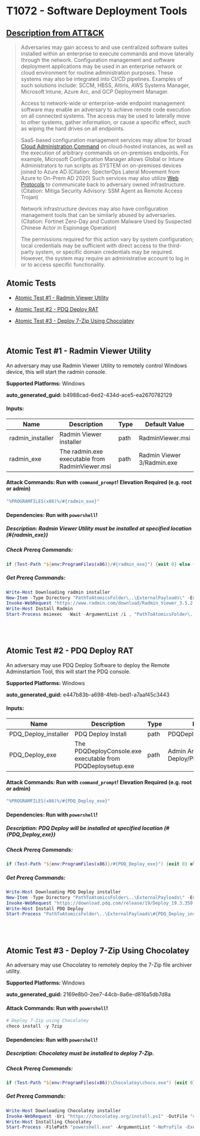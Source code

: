 # T1072 - Software Deployment Tools
## [Description from ATT&CK](https://attack.mitre.org/techniques/T1072)
<blockquote>Adversaries may gain access to and use centralized software suites installed within an enterprise to execute commands and move laterally through the network. Configuration management and software deployment applications may be used in an enterprise network or cloud environment for routine administration purposes. These systems may also be integrated into CI/CD pipelines. Examples of such solutions include: SCCM, HBSS, Altiris, AWS Systems Manager, Microsoft Intune, Azure Arc, and GCP Deployment Manager.  

Access to network-wide or enterprise-wide endpoint management software may enable an adversary to achieve remote code execution on all connected systems. The access may be used to laterally move to other systems, gather information, or cause a specific effect, such as wiping the hard drives on all endpoints.

SaaS-based configuration management services may allow for broad [Cloud Administration Command](https://attack.mitre.org/techniques/T1651) on cloud-hosted instances, as well as the execution of arbitrary commands on on-premises endpoints. For example, Microsoft Configuration Manager allows Global or Intune Administrators to run scripts as SYSTEM on on-premises devices joined to Azure AD.(Citation: SpecterOps Lateral Movement from Azure to On-Prem AD 2020) Such services may also utilize [Web Protocols](https://attack.mitre.org/techniques/T1071/001) to communicate back to adversary owned infrastructure.(Citation: Mitiga Security Advisory: SSM Agent as Remote Access Trojan)

Network infrastructure devices may also have configuration management tools that can be similarly abused by adversaries.(Citation: Fortinet Zero-Day and Custom Malware Used by Suspected Chinese Actor in Espionage Operation)

The permissions required for this action vary by system configuration; local credentials may be sufficient with direct access to the third-party system, or specific domain credentials may be required. However, the system may require an administrative account to log in or to access specific functionality.</blockquote>

## Atomic Tests

- [Atomic Test #1 - Radmin Viewer Utility](#atomic-test-1---radmin-viewer-utility)

- [Atomic Test #2 - PDQ Deploy RAT](#atomic-test-2---pdq-deploy-rat)

- [Atomic Test #3 - Deploy 7-Zip Using Chocolatey](#atomic-test-3---deploy-7-zip-using-chocolatey)


<br/>

## Atomic Test #1 - Radmin Viewer Utility
An adversary may use Radmin Viewer Utility to remotely control Windows device, this will start the radmin console.

**Supported Platforms:** Windows


**auto_generated_guid:** b4988cad-6ed2-434d-ace5-ea2670782129





#### Inputs:
| Name | Description | Type | Default Value |
|------|-------------|------|---------------|
| radmin_installer | Radmin Viewer installer | path | RadminViewer.msi|
| radmin_exe | The radmin.exe executable from RadminViewer.msi | path | Radmin Viewer 3/Radmin.exe|


#### Attack Commands: Run with `command_prompt`!  Elevation Required (e.g. root or admin) 


```cmd
"%PROGRAMFILES(x86)%/#{radmin_exe}"
```




#### Dependencies:  Run with `powershell`!
##### Description: Radmin Viewer Utility must be installed at specified location (#{radmin_exe})
##### Check Prereq Commands:
```powershell
if (Test-Path "${env:ProgramFiles(x86)}/#{radmin_exe}") {exit 0} else {exit 1}
```
##### Get Prereq Commands:
```powershell
Write-Host Downloading radmin installer
New-Item -Type Directory "PathToAtomicsFolder\..\ExternalPayloads\" -ErrorAction Ignore -Force | Out-Null
Invoke-WebRequest "https://www.radmin.com/download/Radmin_Viewer_3.5.2.1_EN.msi" -OutFile "PathToAtomicsFolder\..\ExternalPayloads\#{radmin_installer}"
Write-Host Install Radmin
Start-Process msiexec  -Wait -ArgumentList /i , "PathToAtomicsFolder\..\ExternalPayloads\#{radmin_installer}", /qn
```




<br/>
<br/>

## Atomic Test #2 - PDQ Deploy RAT
An adversary may use PDQ Deploy Software to deploy the Remote Adminstartion Tool, this will start the PDQ console.

**Supported Platforms:** Windows


**auto_generated_guid:** e447b83b-a698-4feb-bed1-a7aaf45c3443





#### Inputs:
| Name | Description | Type | Default Value |
|------|-------------|------|---------------|
| PDQ_Deploy_installer | PDQ Deploy Install | path | PDQDeploysetup.exe|
| PDQ_Deploy_exe | The PDQDeployConsole.exe executable from PDQDeploysetup.exe | path | Admin Arsenal/PDQ Deploy/PDQDeployConsole.exe|


#### Attack Commands: Run with `command_prompt`!  Elevation Required (e.g. root or admin) 


```cmd
"%PROGRAMFILES(x86)%/#{PDQ_Deploy_exe}"
```




#### Dependencies:  Run with `powershell`!
##### Description: PDQ Deploy will be installed at specified location (#{PDQ_Deploy_exe})
##### Check Prereq Commands:
```powershell
if (Test-Path "${env:ProgramFiles(x86)}/#{PDQ_Deploy_exe}") {exit 0} else {exit 1}
```
##### Get Prereq Commands:
```powershell
Write-Host Downloading PDQ Deploy installer
New-Item -Type Directory "PathToAtomicsFolder\..\ExternalPayloads\" -ErrorAction Ignore -Force | Out-Null
Invoke-WebRequest "https://download.pdq.com/release/19/Deploy_19.3.350.0.exe" -OutFile "PathToAtomicsFolder\..\ExternalPayloads\#{PDQ_Deploy_installer}"
Write-Host Install PDQ Deploy
Start-Process "PathToAtomicsFolder\..\ExternalPayloads\#{PDQ_Deploy_installer}" -Wait -ArgumentList "/s"
```




<br/>
<br/>

## Atomic Test #3 - Deploy 7-Zip Using Chocolatey
An adversary may use Chocolatey to remotely deploy the 7-Zip file archiver utility.

**Supported Platforms:** Windows


**auto_generated_guid:** 2169e8b0-2ee7-44cb-8a6e-d816a5db7d8a






#### Attack Commands: Run with `powershell`! 


```powershell
# Deploy 7-Zip using Chocolatey
choco install -y 7zip
```




#### Dependencies:  Run with `powershell`!
##### Description: Chocolatey must be installed to deploy 7-Zip.
##### Check Prereq Commands:
```powershell
if (Test-Path "${env:ProgramFiles(x86)}\Chocolatey\choco.exe") {exit 0} else {exit 1}
```
##### Get Prereq Commands:
```powershell
Write-Host Downloading Chocolatey installer
Invoke-WebRequest -Uri "https://chocolatey.org/install.ps1" -OutFile "chocolatey-install.ps1"
Write-Host Installing Chocolatey
Start-Process -FilePath "powershell.exe" -ArgumentList "-NoProfile -ExecutionPolicy Bypass -File chocolatey-install.ps1" -Wait
```




<br/>

